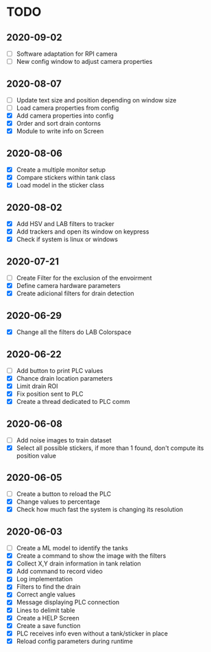 # TODO

## 2020-09-02

- [ ] Software adaptation for RPI camera
- [ ] New config window to adjust camera properties

## 2020-08-07

- [ ] Update text size and position depending on window size
- [ ] Load camera properties from config
- [x] Add camera properties into config
- [x] Order and sort drain contorns
- [x] Module to write info on Screen

## 2020-08-06

- [x] Create a multiple monitor setup
- [x] Compare stickers within tank class
- [x] Load model in the sticker class

## 2020-08-02

- [x] Add HSV and LAB filters to tracker
- [x] Add trackers and open its window on keypress
- [x] Check if system is linux or windows

## 2020-07-21

- [ ] Create Filter for the exclusion of the envoirment
- [x] Define camera hardware parameters
- [x] Create adicional filters for drain detection

## 2020-06-29

- [x] Change all the filters do LAB Colorspace

## 2020-06-22

- [ ] Add button to print PLC values
- [x] Chance drain location parameters
- [x] Limit drain ROI
- [x] Fix position sent to PLC
- [x] Create a thread dedicated to PLC comm

## 2020-06-08

- [ ] Add noise images to train dataset
- [x] Select all possible stickers, if more than 1 found, don't compute its position value

## 2020-06-05

- [ ] Create a button to reload the PLC
- [x] Change values to percentage
- [x] Check how much fast the system is changing its resolution

## 2020-06-03

- [ ] Create a ML model to identify the tanks
- [x] Create a command to show the image with the filters
- [x] Collect X,Y drain information in tank relation
- [x] Add command to record video
- [x] Log implementation
- [x] Filters to find the drain
- [x] Correct angle values
- [x] Message displaying PLC connection
- [x] Lines to delimit table
- [x] Create a HELP Screen
- [x] Create a save function
- [x] PLC receives info even without a tank/sticker in place
- [x] Reload config parameters during runtime

